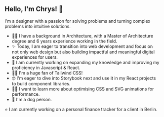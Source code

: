 ## Hello, I'm Chrys! 👋

I'm a designer with a passion for solving problems and turning complex problems into intuitive solutions.


* 👷‍♀️ I have a background in Architecture, with a Master of Architecture degree and 6 years experience working in the field.
* ✨ Today, I am eager to transition into web development and focus on not only web design but also building impactful and meaningful digital experiences for users.
* 🌱 I am currently working on expanding my knowledge and improving my proficiency in Javascript & React.
* 🤟🏻 I'm a huge fan of Tailwind CSS! 
* 🤓 I'm eager to dive into Storybook next and use it in my React projects to build component libraries.
* 🐱‍🏍 I want to learn more about optimising CSS and SVG animations for performance.
* 🐶 I'm a dog person.

⭐ I am currently working on a personal finance tracker for a client in Berlin.
